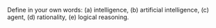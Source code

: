 Define in your own words: (a) intelligence, (b) artificial intelligence,
(c) agent, (d) rationality, (e) logical reasoning.
